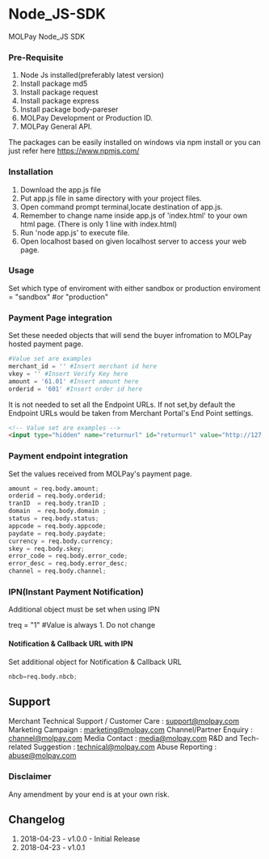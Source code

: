 # Node_JS-SDK
MOLPay Node_JS SDK

### Pre-Requisite
1. Node Js installed(preferably latest version)
2. Install package md5
3. Install package request
4. Install package express
5. Install package body-pareser
6. MOLPay Development or Production ID.
7. MOLPay General API.

The packages can be easily installed on windows via npm install <packagename> 
or you can just refer here https://www.npmjs.com/
  
### Installation
1. Download the app.js file
2. Put app.js file in same directory with your project files.
3. Open command prompt terminal,locate destination of app.js.
4. Remember to change name inside app.js of 'index.html' to your own html page. (There is only 1 line with index.html)
5. Run 'node app.js' to execute file.
6. Open localhost based on given localhost server to access your web page.

### Usage
Set which type of enviroment with either sandbox or production
enviroment = "sandbox" #or "production"

### Payment Page integration
Set these needed objects that will send the buyer infromation to MOLPay hosted payment page.
```Python
#Value set are examples
merchant_id = '' #Insert merchant id here
vkey = '' #Insert Verify Key here
amount = '61.01' #Insert amount here
orderid = '601' #Insert order id here
```
It is not needed to set all the Endpoint URLs. If not set,by default the Endpoint URLs would be taken from Merchant Portal's End Point settings.
```html
<!-- Value set are examples -->
<input type="hidden" name="returnurl" id="returnurl" value="http://127.0.0.1:5000/returnurl">
```
### Payment endpoint integration
Set the values received from MOLPay's payment page.
```Python
amount = req.body.amount;
orderid = req.body.orderid;
tranID  = req.body.tranID ;
domain  = req.body.domain ;
status = req.body.status;
appcode = req.body.appcode;
paydate = req.body.paydate;
currency = req.body.currency;
skey = req.body.skey;
error_code = req.body.error_code;
error_desc = req.body.error_desc;
channel = req.body.channel;
```

### IPN(Instant Payment Notification)
Additional object must be set when using IPN

treq = "1" #Value is always 1. Do not change


#### Notification & Callback URL with IPN 
Set additional object for Notification & Callback URL 
```Python
nbcb=req.body.nbcb;
```

Support
-------
Merchant Technical Support / Customer Care : support@molpay.com 
Marketing Campaign : marketing@molpay.com 
Channel/Partner Enquiry : channel@molpay.com 
Media Contact : media@molpay.com 
R&D and Tech-related Suggestion : technical@molpay.com 
Abuse Reporting : abuse@molpay.com

### Disclaimer
Any amendment by your end is at your own risk.

Changelog
----------
1. 2018-04-23 - v1.0.0 - Initial Release
1. 2018-04-23 - v1.0.1 

